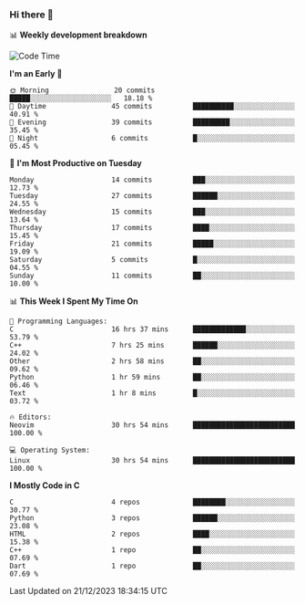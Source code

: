 ### Hi there 👋

📊 **Weekly development breakdown**
<!--START_SECTION:waka-->
![Code Time](http://img.shields.io/badge/Code%20Time-54%20hrs%207%20mins-blue)

**I'm an Early 🐤** 

```text
🌞 Morning                20 commits          █████░░░░░░░░░░░░░░░░░░░░   18.18 % 
🌆 Daytime                45 commits          ██████████░░░░░░░░░░░░░░░   40.91 % 
🌃 Evening                39 commits          █████████░░░░░░░░░░░░░░░░   35.45 % 
🌙 Night                  6 commits           █░░░░░░░░░░░░░░░░░░░░░░░░   05.45 % 
```
📅 **I'm Most Productive on Tuesday** 

```text
Monday                   14 commits          ███░░░░░░░░░░░░░░░░░░░░░░   12.73 % 
Tuesday                  27 commits          ██████░░░░░░░░░░░░░░░░░░░   24.55 % 
Wednesday                15 commits          ███░░░░░░░░░░░░░░░░░░░░░░   13.64 % 
Thursday                 17 commits          ████░░░░░░░░░░░░░░░░░░░░░   15.45 % 
Friday                   21 commits          █████░░░░░░░░░░░░░░░░░░░░   19.09 % 
Saturday                 5 commits           █░░░░░░░░░░░░░░░░░░░░░░░░   04.55 % 
Sunday                   11 commits          ██░░░░░░░░░░░░░░░░░░░░░░░   10.00 % 
```


📊 **This Week I Spent My Time On** 

```text
💬 Programming Languages: 
C                        16 hrs 37 mins      █████████████░░░░░░░░░░░░   53.79 % 
C++                      7 hrs 25 mins       ██████░░░░░░░░░░░░░░░░░░░   24.02 % 
Other                    2 hrs 58 mins       ██░░░░░░░░░░░░░░░░░░░░░░░   09.62 % 
Python                   1 hr 59 mins        ██░░░░░░░░░░░░░░░░░░░░░░░   06.46 % 
Text                     1 hr 8 mins         █░░░░░░░░░░░░░░░░░░░░░░░░   03.72 % 

🔥 Editors: 
Neovim                   30 hrs 54 mins      █████████████████████████   100.00 % 

💻 Operating System: 
Linux                    30 hrs 54 mins      █████████████████████████   100.00 % 
```

**I Mostly Code in C** 

```text
C                        4 repos             ████████░░░░░░░░░░░░░░░░░   30.77 % 
Python                   3 repos             ██████░░░░░░░░░░░░░░░░░░░   23.08 % 
HTML                     2 repos             ████░░░░░░░░░░░░░░░░░░░░░   15.38 % 
C++                      1 repo              ██░░░░░░░░░░░░░░░░░░░░░░░   07.69 % 
Dart                     1 repo              ██░░░░░░░░░░░░░░░░░░░░░░░   07.69 % 
```




 Last Updated on 21/12/2023 18:34:15 UTC
<!--END_SECTION:waka-->
<!--
**R-enanVieira/R-enanVieira** is a ✨ _special_ ✨ repository because its `README.md` (this file) appears on your GitHub profile.

Here are some ideas to get you started:

- 🔭 I’m currently working on ...
- 🌱 I’m currently learning ...
- 👯 I’m looking to collaborate on ...
- 🤔 I’m looking for help with ...
- 💬 Ask me about ...
- 📫 How to reach me: ...
- 😄 Pronouns: ...
- ⚡ Fun fact: ...
-->
